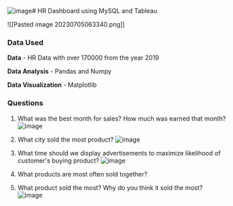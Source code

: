 ![image](https://github.com/jespercv/Other-Projects/assets/134806974/4d38bde6-05c2-440e-b357-1aa59363d68a)# HR Dashboard using MySQL and Tableau

![[Pasted image 20230705063340.png]]

### Data Used

**Data** - HR Data with over 170000 from the year 2019

**Data Analysis** - Pandas and Numpy

**Data Visualization** - Matplotlib

### Questions 

1. What was the best month for sales? How much was earned that month?
![image](https://github.com/jespercv/Other-Projects/assets/134806974/82c6a1e4-a84b-4e18-a8b9-4534387c52fc)

2. What city sold the most product?
![image](https://github.com/jespercv/Other-Projects/assets/134806974/d58ce48c-4e30-42e7-a9d4-5935c3e55202)

3. What time should we display advertisements to maximize likelihood of customer's buying product?
![image](https://github.com/jespercv/Other-Projects/assets/134806974/0a5c7733-babd-41f0-b493-3f02af0b6f56)

4. What products are most often sold together?

  
5. What product sold the most? Why do you think it sold the most?
![image](https://github.com/jespercv/Other-Projects/assets/134806974/99757d68-81fa-4536-afab-1911955c64c1)

